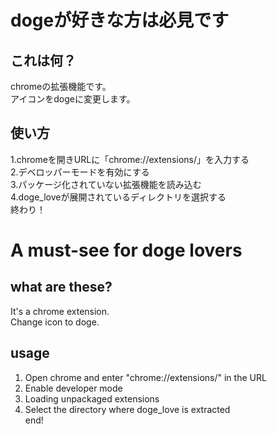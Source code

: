 # dogeが好きな方は必見です

## これは何？
chromeの拡張機能です。<br> 
アイコンをdogeに変更します。<br> 

## 使い方
1.chromeを開きURLに「chrome://extensions/」を入力する<br> 
2.デベロッパーモードを有効にする<br> 
3.パッケージ化されていない拡張機能を読み込む<br> 
4.doge_loveが展開されているディレクトリを選択する<br> 
終わり！

# A must-see for doge lovers

## what are these?
It's a chrome extension.<br> 
Change icon to doge.<br> 

## usage
1. Open chrome and enter "chrome://extensions/" in the URL<br> 
2. Enable developer mode<br> 
3. Loading unpackaged extensions<br> 
4. Select the directory where doge_love is extracted<br> 
end!
